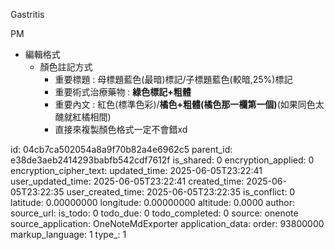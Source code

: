 Gastritis

PM

- 編輯格式
  - 顏色註記方式
    - 重要標題 : 母標題藍色(最暗)標記/子標題藍色(較暗,25%)標記
    - 重要術式治療藥物 : **綠色標記+粗體**
    - 重要內文 : 紅色(標準色彩)/**橘色+粗體(橘色那一欄第一個)**(如果同色太醜就紅橘相間)
    - 直接來複製顏色格式一定不會錯xd



id: 04cb7ca502054a8a9f70b82a4e6962c5
parent_id: e38de3aeb2414293babfb542cdf7612f
is_shared: 0
encryption_applied: 0
encryption_cipher_text: 
updated_time: 2025-06-05T23:22:41
user_updated_time: 2025-06-05T23:22:41
created_time: 2025-06-05T23:22:35
user_created_time: 2025-06-05T23:22:35
is_conflict: 0
latitude: 0.00000000
longitude: 0.00000000
altitude: 0.0000
author: 
source_url: 
is_todo: 0
todo_due: 0
todo_completed: 0
source: onenote
source_application: OneNoteMdExporter
application_data: 
order: 93800000
markup_language: 1
type_: 1